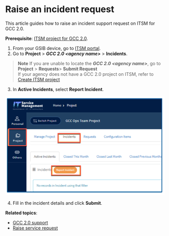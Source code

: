 # Raise an incident request
This article guides how to raise an incident support request on ITSM for GCC 2.0.

**Prerequisite**: [ITSM project for GCC 2.0](support/create-itsm-project).

1. From your GSIB device, go to [ITSM portal](https://itsm.sgnet.gov.sg/sp3).
1. Go to **Project** > ***GCC 2.0 &lt;agency name&gt;*** > **Incidents**.

> **Note**
> If you are unable to locate the ***GCC 2.0 &lt;agency name&gt;***, go to **Project** > **Requests**> **Submit Request**  
If your agency does not have a GCC 2.0 project on ITSM, refer to [Create ITSM project](create-itsm-project)

3. In **Active Incidents**, select **Report Incident**.

![raise incident request on ITSM project](../images/raise-incident-request-itsm-project.png)

4. Fill in the incident details and click **Submit**.

**Related topics**:
- [GCC 2.0 support](https://docs.developer.tech.gov.sg/docs/overview-of-gcc-version-2/#/support)
- [Raise service request](raise-a-service-request)
